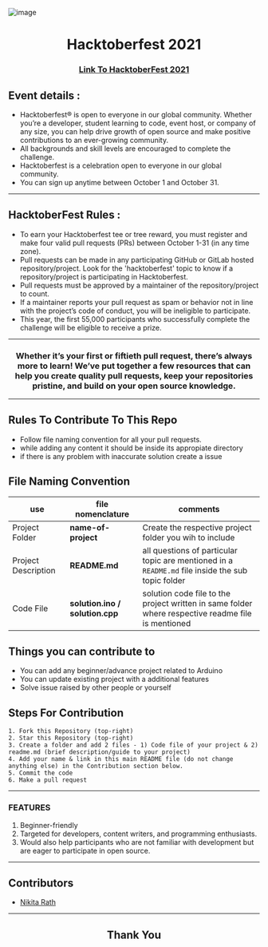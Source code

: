 ![image](https://user-images.githubusercontent.com/64991656/135403993-8436cfd2-5314-4c03-8509-d33e51c565b2.png)

<h1 align="center"> Hacktoberfest 2021 </h1>

<h3 align="center">
    <a href="https://hacktoberfest.digitalocean.com/">
        Link To HacktoberFest 2021
    </a>
</h3>

## Event details :

- Hacktoberfest® is open to everyone in our global community. Whether you’re a developer, student learning to code, event host, or company of any size, you can help drive growth of open source and make positive contributions to an ever-growing community. 
- All backgrounds and skill levels are encouraged to complete the challenge.
- Hacktoberfest is a celebration open to everyone in our global community.
- You can sign up anytime between October 1 and October 31.

---

## HacktoberFest Rules :

- To earn your Hacktoberfest tee or tree reward, you must register and make four valid pull requests (PRs) between October 1-31 (in any time zone). 
- Pull requests can be made in any participating GitHub or GitLab hosted repository/project. Look for the 'hacktoberfest' topic to know if a repository/project is participating in Hacktoberfest. 
- Pull requests must be approved by a maintainer of the repository/project to count. 
- If a maintainer reports your pull request as spam or behavior not in line with the project’s code of conduct, you will be ineligible to participate. 
- This year, the first 55,000 participants who successfully complete the challenge will be eligible to receive a prize.

***
<h3 align="center"> Whether it’s your first or fiftieth pull request, there’s always more to learn! We’ve put together a few resources that can help you create quality pull requests, keep your repositories pristine, and build on your open source knowledge. </h3>

***

## Rules To Contribute To This Repo

-   Follow file naming convention for all your pull requests.
-   while adding any content it should be inside its appropiate directory
-   if there is any  problem with inaccurate solution create a issue 

## File Naming Convention

 use | file nomenclature  |  comments
 ----|------------|---------------
 Project Folder | **name-of-project**        | Create the respective project folder you wih to include
 Project Description | **README.md**        | all questions of particular topic are mentioned in a `README.md` file inside the sub topic folder 
 Code File | **solution.ino / solution.cpp**  | solution code file to the project written in same folder where respective readme file is mentioned
    
## Things you can contribute to 
-   You can add any beginner/advance project related to Arduino
-   You can update existing project with a additional features
-   Solve issue raised by other people or yourself  

## Steps For Contribution

    1. Fork this Repository (top-right)
    2. Star this Repository (top-right)
    3. Create a folder and add 2 files - 1) Code file of your project & 2) readme.md (brief description/guide to your project)
    4. Add your name & link in this main README file (do not change anything else) in the Contribution section below.
    5. Commit the code
    6. Make a pull request
    
***

### FEATURES
1. Beginner-friendly
2. Targeted for developers, content writers, and programming enthusiasts.
3. Would also help participants who are not familiar with development but are eager to participate in open source.

---

## Contributors

 * [Nikita Rath](https://github.com/nikita9604)

---

<h2 align="center">
    <p>
        Thank You
    </p>
</h2>

